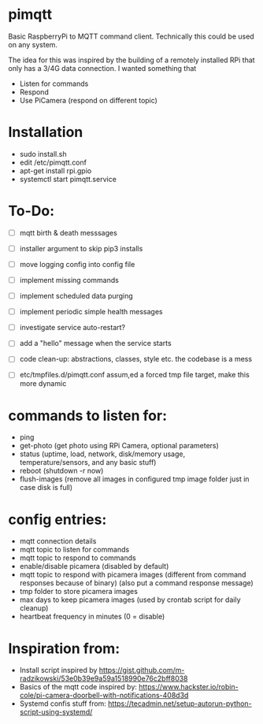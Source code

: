 # pimqtt
Basic RaspberryPi to MQTT command client. Technically this could be used on any system.


The idea for this was inspired by the building of a remotely installed RPi that only has a 3/4G data connection. I wanted something that 



- Listen for commands
- Respond
- Use PiCamera (respond on different topic)


# Installation
- sudo install.sh
- edit /etc/pimqtt.conf
- apt-get install rpi.gpio
- systemctl start pimqtt.service


# To-Do:
- [ ] mqtt birth & death messsages
- [ ] installer argument to skip pip3 installs
- [ ] move logging config into config file
- [ ] implement missing commands
- [ ] implement scheduled data purging
- [ ] implement periodic simple health messages
- [ ] investigate service auto-restart?
- [ ] add a "hello" message when the service starts
- [ ] code clean-up: abstractions, classes, style etc. the codebase is a mess
- [ ] etc/tmpfiles.d/pimqtt.conf assum,ed a forced tmp file target, make this more dynamic


# commands to listen for:
- ping
- get-photo (get photo using RPi Camera, optional parameters)
- status (uptime, load, network, disk/memory usage, temperature/sensors, and any basic stuff)
- reboot (shutdown -r now)
- flush-images (remove all images in configured tmp image folder just in case disk is full)


# config entries:
- mqtt connection details
- mqtt topic to listen for commands
- mqtt topic to respond to commands
- enable/disable picamera (disabled by default)
- mqtt topic to respond with picamera images (different from command responses because of binary) (also put a command response message)
- tmp folder to store picamera images
- max days to keep picamera images (used by crontab script for daily cleanup)
- heartbeat frequency in minutes (0 = disable)


# Inspiration from:
- Install script inspired by https://gist.github.com/m-radzikowski/53e0b39e9a59a1518990e76c2bff8038
- Basics of the mqtt code inspired by: https://www.hackster.io/robin-cole/pi-camera-doorbell-with-notifications-408d3d
- Systemd confis stuff from: https://tecadmin.net/setup-autorun-python-script-using-systemd/
